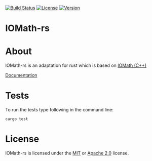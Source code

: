 [![Build Status](https://travis-ci.com/x4kkk3r/IOMath-rs.svg?branch=master)](https://travis-ci.com/x4kkk3r/IOMath-rs)
[![License](https://img.shields.io/crates/l/iomath)]()
[![Version](https://img.shields.io/crates/v/iomath)]()
# IOMath-rs

# About
IOMath-rs is an adaptation for rust which is based on [IOMath (C++)](https://github.com/x4kkk3r/IOMath)

[Documentation](https://docs.rs/iomath/0.1.1/iomath/)

# Tests
To run the tests type following in the command line:
```
cargo test
```

# License
IOMath-rs is licensed under the [MIT](LICENSE-MIT) or [Apache 2.0](LICENSE-APACHE_2_0) license.
